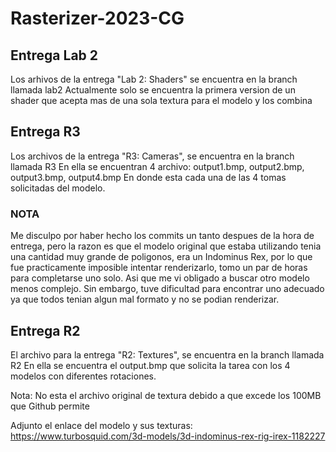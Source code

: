 # Rasterizer-2023-CG
## Entrega Lab 2
Los arhivos de la entrega "Lab 2: Shaders" se encuentra en la branch llamada lab2
Actualmente solo se encuentra la primera version de un shader que acepta mas de una sola textura para el modelo y los combina

## Entrega R3
Los archivos de la entrega "R3: Cameras", se encuentra en la branch llamada R3
En ella se encuentran 4 archivo: output1.bmp, output2.bmp, output3.bmp, output4.bmp
En donde esta cada una de las 4 tomas solicitadas del modelo.

### NOTA
Me disculpo por haber hecho los commits un tanto despues de la hora de entrega, pero la razon es que 
el modelo original que estaba utilizando tenia una cantidad muy grande de poligonos, era un Indominus Rex,
por lo que fue practicamente imposible intentar renderizarlo, tomo un par de horas para completarse uno solo.
Asi que me vi obligado a buscar otro modelo menos complejo. Sin embargo, tuve dificultad para encontrar uno
adecuado ya que todos tenian algun mal formato y no se podian renderizar.


## Entrega R2
El archivo para la entrega "R2: Textures", se encuentra en la branch llamada R2
En ella se encuentra el output.bmp que solicita la tarea con los 4 modelos con diferentes rotaciones.

Nota: No esta el archivo original de textura debido a que excede los 100MB que Github permite

Adjunto el enlace del modelo y sus texturas:
https://www.turbosquid.com/3d-models/3d-indominus-rex-rig-irex-1182227


